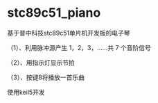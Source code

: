 # stc89c51_piano
基于普中科技stc89c51单片机开发板的电子琴

（1）、利用脉冲源产生 1，2，3，……共 7 个音阶信号

（2）、用指示灯显示节拍

（3）、按键8将播放一首乐曲

使用keil5开发
